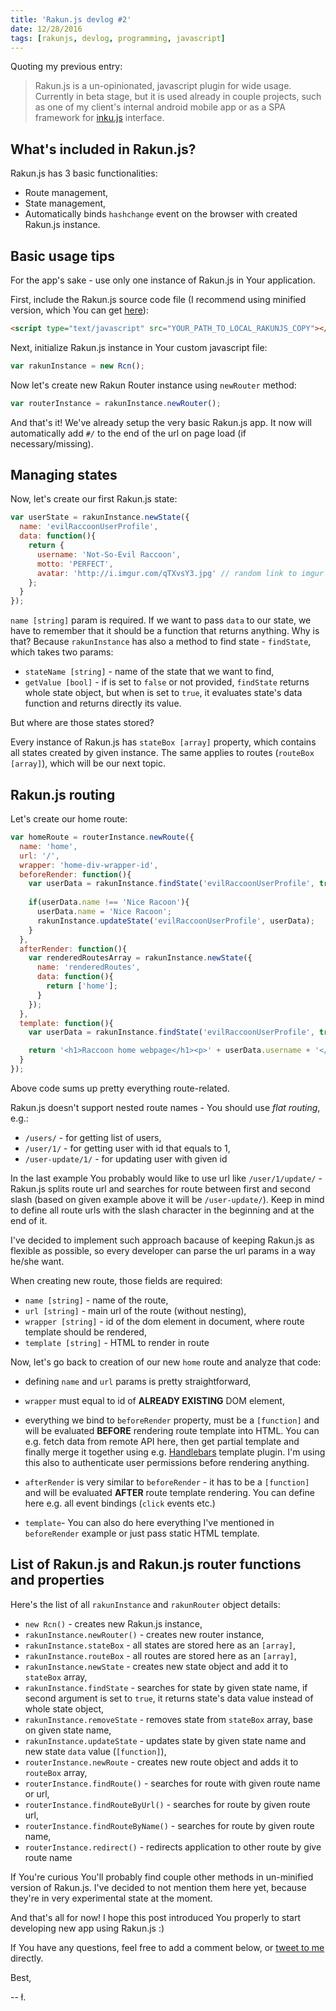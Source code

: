 ```yaml
---
title: 'Rakun.js devlog #2'
date: 12/28/2016
tags: [rakunjs, devlog, programming, javascript]
---
```


Quoting my previous entry: 
> Rakun.js is a un-opinionated, javascript plugin for wide usage.
> Currently in beta stage, but it is used already in couple projects, such as one of my client's internal android mobile app or as a SPA framework for [inku.js](https://github.com/lukaszkups/inku) interface. 

## What's included in Rakun.js?

Rakun.js has 3 basic functionalities:

- Route management,
- State management,
- Automatically binds `hashchange` event on the browser with created Rakun.js instance.

## Basic usage tips

For the app's sake - use only one instance of Rakun.js in Your application.

First, include the Rakun.js source code file (I recommend using minified version, which You can get [here](https://github.com/lukaszkups/rakun.js/blob/master/src/rakun.min.js)): 

```html
<script type="text/javascript" src="YOUR_PATH_TO_LOCAL_RAKUNJS_COPY"></script>
```
Next, initialize Rakun.js instance in Your custom javascript file:

```javascript
var rakunInstance = new Rcn();
```

Now let's create new Rakun Router instance using `newRouter` method:

```javascript
var routerInstance = rakunInstance.newRouter();
```

And that's it! We've already setup the very basic Rakun.js app. It now will automatically add `#/` to the end of the url on page load (if necessary/missing).

## Managing states

Now, let's create our first Rakun.js state:

```javascript
var userState = rakunInstance.newState({
  name: 'evilRaccoonUserProfile',
  data: function(){
    return {
      username: 'Not-So-Evil Raccoon',
      motto: 'PERFECT',
      avatar: 'http://i.imgur.com/qTXvsY3.jpg' // random link to imgur evil raccoon photo ;)
    };
  }
});
```

`name [string]` param is required. If we want to pass `data` to our state, we have to remember that it should be a function that returns anything. 
Why is that?
Because `rakunInstance` has also a method to find state - `findState`, which takes two params: 

- `stateName [string]` - name of the state that we want to find,
- `getValue [bool]` - if is set to `false` or not provided, `findState` returns whole state object, but when is set to `true`, it evaluates state's data function and returns directly its value. 

But where are those states stored?

Every instance of Rakun.js has `stateBox [array]` property, which contains all states created by given instance.
The same applies to routes (`routeBox [array]`), which will be our next topic.

## Rakun.js routing

Let's create our home route:

```javascript
var homeRoute = routerInstance.newRoute({
  name: 'home',
  url: '/',
  wrapper: 'home-div-wrapper-id',
  beforeRender: function(){
    var userData = rakunInstance.findState('evilRaccoonUserProfile', true);
    
    if(userData.name !== 'Nice Racoon'){
      userData.name = 'Nice Racoon';
      rakunInstance.updateState('evilRaccoonUserProfile', userData);
    }
  },
  afterRender: function(){
    var renderedRoutesArray = rakunInstance.newState({
      name: 'renderedRoutes',
      data: function(){
        return ['home'];
      }
    });
  },
  template: function(){
    var userData = rakunInstance.findState('evilRaccoonUserProfile', true);

    return '<h1>Raccoon home webpage</h1><p>' + userData.username + '</p><p>' + userData.motto + '</p><img src="' + userData.avatar  + '" alt="avatar" />';
  }
});
```

Above code sums up pretty everything route-related.

Rakun.js doesn't support nested route names - You should use *flat routing*, e.g.:

- `/users/` - for getting list of users,
- `/user/1/` - for getting user with id that equals to 1,
- `/user-update/1/` - for updating user with given id

In the last example You probably would like to use url like `/user/1/update/` - Rakun.js splits route url and searches for route between first and second slash (based on given example above it will be `/user-update/`).
Keep in mind to define all route urls with the slash character in the beginning and at the end of it.

I've decided to implement such approach bacause of keeping Rakun.js as flexible as possible, so every developer can parse the url params in a way he/she want.

When creating new route, those fields are required:

- `name [string]` - name of the route,
- `url [string]` - main url of the route (without nesting),
- `wrapper [string]` - id of the dom element in document, where route template should be rendered,
- `template [string]` - HTML to render in route

Now, let's go back to creation of our new `home` route and analyze that code:

- defining `name` and `url` params is pretty straightforward,
- `wrapper` must equal to id of **ALREADY EXISTING** DOM element,
- everything we bind to `beforeRender` property, must be a `[function]` and will be evaluated **BEFORE** rendering route template into HTML.
You can e.g. fetch data from remote API here, then get partial template and finally merge it together using e.g. [Handlebars](http://handlebarsjs.com/) template plugin. 
I'm using this also to authenticate user permissions before rendering anything.

- `afterRender` is very similar to `beforeRender` - it has to be a `[function]` and will be evaluated **AFTER** route template rendering.
You can define here e.g. all event bindings (`click` events etc.)

- `template`- You can also do here everything I've mentioned in `beforeRender` example or just pass static HTML template.

## List of Rakun.js and Rakun.js router functions and properties

Here's the list of all `rakunInstance` and `rakunRouter` object details:

- `new Rcn()` - creates new Rakun.js instance,
- `rakunInstance.newRouter()` - creates new router instance,
- `rakunInstance.stateBox` - all states are stored here as an `[array]`,
- `rakunInstance.routeBox` - all routes are stored here as an `[array]`,
- `rakunInstance.newState` - creates new state object and add it to `stateBox` array,
- `rakunInstance.findState` - searches for state by given state name, if second argument is set to `true`, it returns state's data value instead of whole state object,
- `rakunInstance.removeState` - removes state from `stateBox` array, base on given state name,
- `rakunInstance.updateState` - updates state by given state name and new state `data` value (`[function]`),
- `routerInstance.newRoute` - creates new route object and adds it to `routeBox` array,
- `routerInstance.findRoute()` - searches for route with given route name or url,
- `routerInstance.findRouteByUrl()` - searches for route by given route url,
- `routerInstance.findRouteByName()` - searches for route by given route name,
- `routerInstance.redirect()` - redirects application to other route by give route name

If You're curious You'll probably find couple other methods in un-minified version of Rakun.js. I've decided to not mention them here yet, because they're in very experimental state at the moment.

And that's all for now! I hope this post introduced You properly to start developing new app using Rakun.js :)

If You have any questions, feel free to add a comment below, or [tweet to me](http://twitter.com/lukaszkups) directly.

Best,

-- ł.

